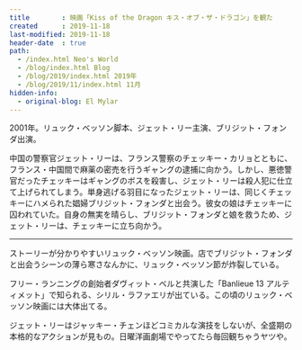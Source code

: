 ```yaml
---
title        : 映画「Kiss of the Dragon キス・オブ・ザ・ドラゴン」を観た
created      : 2019-11-18
last-modified: 2019-11-18
header-date  : true
path:
  - /index.html Neo's World
  - /blog/index.html Blog
  - /blog/2019/index.html 2019年
  - /blog/2019/11/index.html 11月
hidden-info:
  - original-blog: El Mylar
---
```


2001年。リュック・ベッソン脚本、ジェット・リー主演、ブリジット・フォンダ出演。

中国の警察官ジェット・リーは、フランス警察のチェッキー・カリョとともに、フランス・中国間で麻薬の密売を行うギャングの逮捕に向かう。しかし、悪徳警官だったチェッキーはギャングのボスを殺害し、ジェット・リーは殺人犯に仕立て上げられてしまう。単身逃げる羽目になったジェット・リーは、同じくチェッキーにハメられた娼婦ブリジット・フォンダと出会う。彼女の娘はチェッキーに囚われていた。自身の無実を晴らし、ブリジット・フォンダと娘を救うため、ジェット・リーは、チェッキーに立ち向かう。

---

ストーリーが分かりやすいリュック・ベッソン映画。店でブリジット・フォンダと出会うシーンの薄ら寒さなんかに、リュック・ベッソン節が炸裂している。

フリー・ランニングの創始者ダヴィット・ベルと共演した「Banlieue 13 アルティメット」で知られる、シリル・ラファエリが出ている。この頃のリュック・ベッソン映画には大体出てる。

ジェット・リーはジャッキー・チェンほどコミカルな演技をしないが、全盛期の本格的なアクションが見もの。日曜洋画劇場でやってたら毎回観ちゃうヤツや。
